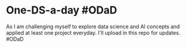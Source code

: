# One-DS-a-day #ODaD
As I am challenging myself to explore data science and AI concepts and applied at least one project everyday. I'll upload in this repo for updates. #ODaD 
